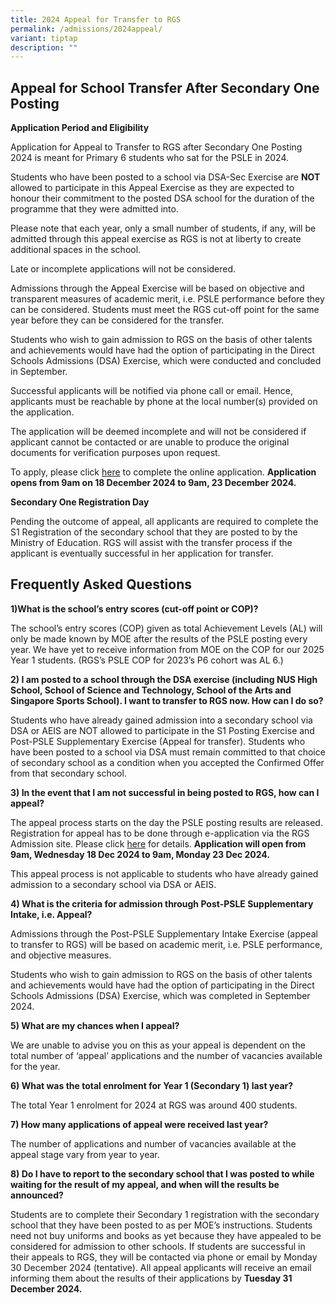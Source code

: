 ```yaml
---
title: 2024 Appeal for Transfer to RGS
permalink: /admissions/2024appeal/
variant: tiptap
description: ""
---
```

<h2><strong>Appeal for School Transfer After Secondary One Posting</strong></h2>
<p><strong>Application Period and Eligibility</strong>
</p>
<p>Application for Appeal to Transfer to RGS after Secondary One Posting
2024 is meant for Primary 6 students who sat for the PSLE in 2024.</p>
<p>Students who have been posted to a school via DSA-Sec Exercise are <strong>NOT</strong> allowed
to participate in this Appeal Exercise as they are expected to honour their
commitment to the posted DSA school for the duration of the programme that
they were admitted into.</p>
<p>Please note that each year, only a small number of students, if any, will
be admitted through this appeal exercise as RGS is not at liberty to create
additional spaces in the school.</p>
<p>Late or incomplete applications will not be considered.</p>
<p>Admissions through the Appeal Exercise will be based on objective and
transparent measures of academic merit, i.e. PSLE performance before they
can be considered. Students must meet the RGS cut-off point for the same
year before they can be considered for the transfer.</p>
<p>Students who wish to gain admission to RGS on the basis of other talents
and achievements would have had the option of participating in the Direct
Schools Admissions (DSA) Exercise, which were conducted and concluded in
September.</p>
<p>Successful applicants will be notified via phone call or email. Hence,
applicants must be reachable by phone at the local number(s) provided on
the application.</p>
<p>The application will be deemed incomplete and will not be considered if
applicant cannot be contacted or are unable to produce the original documents
for verification purposes upon request.</p>
<p>To apply, please click <a href="https://form.gov.sg/65659a0017464c0011a41c13" rel="noopener noreferrer nofollow" target="_blank">here</a> to complete
the online application. <strong>Application opens from 9am on 18 December 2024 to 9am, 23 December 2024.</strong>
</p>
<p><strong>Secondary One Registration Day</strong>
</p>
<p>Pending the outcome of appeal, all applicants are required to complete
the S1 Registration of the secondary school that they are posted to by
the Ministry of Education. RGS will assist with the transfer process if
the applicant is eventually successful in her application for transfer.</p>
<h2><strong>Frequently Asked Questions</strong></h2>
<p><strong>1)What is the school’s entry scores (cut-off point or COP)?</strong>
</p>
<p>The school’s entry scores (COP) given as total Achievement Levels (AL)
will only be made known by MOE after the results of the PSLE posting every
year. We have yet to receive information from MOE on the COP for our 2025
Year 1 students. (RGS’s PSLE COP for 2023’s P6 cohort was AL 6.)</p>
<p><strong>2) I am posted to a school through the DSA exercise (including NUS High School, School of Science and Technology, School of the Arts and Singapore Sports School). I want to transfer to RGS now. How can I do so?</strong>
</p>
<p>Students who have already gained admission into a secondary school via
DSA or AEIS are NOT allowed to participate in the S1 Posting Exercise and
Post-PSLE Supplementary Exercise (Appeal for transfer). Students who have
been posted to a school via DSA must remain committed to that choice of
secondary school as a condition when you accepted the Confirmed Offer from
that secondary school.</p>
<p><strong>3) In the event that I am not successful in being posted to RGS, how can I appeal?</strong>
</p>
<p>The appeal process starts on the day the PSLE posting results are released.
Registration for appeal has to be done through e-application via the RGS
Admission site. Please click <a href="https://www.rgs.edu.sg/admissions/Admission-to-RGS/appeal/" rel="noopener noreferrer nofollow" target="_blank">here</a> for
details. <strong>Application will open from 9am, Wednesday 18 Dec 2024 to 9am, Monday 23 Dec 2024.</strong>
</p>
<p>This appeal process is not applicable to students who have already gained
admission to a secondary school via DSA or AEIS.</p>
<p><strong>4) What is the criteria for admission through Post-PSLE Supplementary Intake, i.e. Appeal?</strong>
</p>
<p>Admissions through the Post-PSLE Supplementary Intake Exercise (appeal
to transfer to RGS) will be based on academic merit, i.e. PSLE performance,
and objective measures.</p>
<p>Students who wish to gain admission to RGS on the basis of other talents
and achievements would have had the option of participating in the Direct
Schools Admissions (DSA) Exercise, which was completed in September 2024.</p>
<p><strong>5) What are my chances when I appeal?</strong>
</p>
<p>We are unable to advise you on this as your appeal is dependent on the
total number of ‘appeal’ applications and the number of vacancies available
for the year.</p>
<p><strong>6) What was the total enrolment for Year 1 (Secondary 1) last year?</strong>
</p>
<p>The total Year 1 enrolment for 2024 at RGS was around 400 students.</p>
<p><strong>7) How many applications of appeal were received last year?</strong>
</p>
<p>The number of applications and number of vacancies available at the appeal
stage vary from year to year.</p>
<p><strong>8) Do I have to report to the secondary school that I was posted to while waiting for the result of my appeal, and when will the results be announced?</strong>
</p>
<p>Students are to complete their Secondary 1 registration with the secondary
school that they have been posted to as per MOE’s instructions. Students
need not buy uniforms and books as yet because they have appealed to be
considered for admission to other schools. If students are successful in
their appeals to RGS, they will be contacted via phone or email by Monday
30 December 2024 (tentative). All appeal applicants will receive an email
informing them about the results of their applications by <strong>Tuesday 31 December 2024.</strong>
</p>